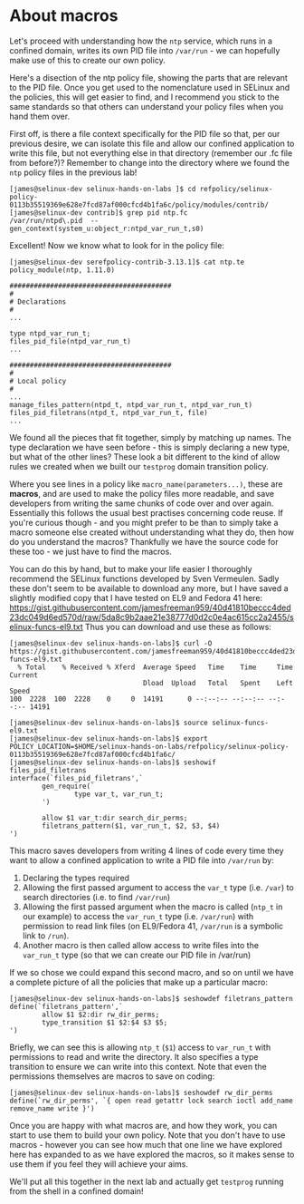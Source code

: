 # About macros

Let's proceed with understanding how the `ntp` service, which runs in a confined domain, writes its own PID file into `/var/run` - we can hopefully make use of this to create our own policy.

Here's a disection of the ntp policy file, showing the parts that are relevant to the PID file. Once you get used to the nomenclature used in SELinux and the policies, this will get easier to find, and I recommend you stick to the same standards so that others can understand your policy files when you hand them over.

First off, is there a file context specifically for the PID file so that, per our previous desire, we can isolate this file and allow our confined application to write this file, but not everything else in that directory (remember our .fc file from before?)? Remember to change into the directory where we found the `ntp` policy files in the previous lab!

```
[james@selinux-dev selinux-hands-on-labs ]$ cd refpolicy/selinux-policy-0113b35519369e628e7fcd87af000cfcd4b1fa6c/policy/modules/contrib/
[james@selinux-dev contrib]$ grep pid ntp.fc
/var/run/ntpd\.pid	--	gen_context(system_u:object_r:ntpd_var_run_t,s0)
```

Excellent! Now we know what to look for in the policy file:

```
[james@selinux-dev serefpolicy-contrib-3.13.1]$ cat ntp.te
policy_module(ntp, 1.11.0)

########################################
#
# Declarations
#
...

type ntpd_var_run_t;
files_pid_file(ntpd_var_run_t)
...

########################################
#
# Local policy
#
...
manage_files_pattern(ntpd_t, ntpd_var_run_t, ntpd_var_run_t)
files_pid_filetrans(ntpd_t, ntpd_var_run_t, file)
...
```

We found all the pieces that fit together, simply by matching up names. The type declaration we have seen before - this is simply declaring a new type, but what of the other lines? These look a bit different to the kind of allow rules we created when we built our `testprog` domain transition policy.

Where you see lines in a policy like `macro_name(parameters...)`, these are **macros**, and are used to make the policy files more readable, and save developers from writing the same chunks of code over and over again. Essentially this follows the usual best practises concerning code reuse. If you're curious though - and you might prefer to be than to simply take a macro someone else created without understanding what they do, then how do you understand the macros? Thankfully we have the source code for these too - we just have to find the macros.

You can do this by hand, but to make your life easier I thoroughly recommend the SELinux functions developed by Sven Vermeulen. Sadly these don't seem to be available to download any more, but I have saved a slightly modified copy that I have tested on EL9 and Fedora 41 here: https://gist.githubusercontent.com/jamesfreeman959/40d41810beccc4ded23dc049d6ed570d/raw/5da8c9b2aae21e38777d0d2c0e4ac615cc2a2455/selinux-funcs-el9.txt
Thus you can download and use these as follows:

```
[james@selinux-dev selinux-hands-on-labs]$ curl -O https://gist.githubusercontent.com/jamesfreeman959/40d41810beccc4ded23dc049d6ed570d/raw/5da8c9b2aae21e38777d0d2c0e4ac615cc2a2455/selinux-funcs-el9.txt
  % Total    % Received % Xferd  Average Speed   Time    Time     Time  Current
                                 Dload  Upload   Total   Spent    Left  Speed
100  2228  100  2228    0     0  14191      0 --:--:-- --:--:-- --:--:-- 14191

[james@selinux-dev selinux-hands-on-labs]$ source selinux-funcs-el9.txt
[james@selinux-dev selinux-hands-on-labs]$ export POLICY_LOCATION=$HOME/selinux-hands-on-labs/refpolicy/selinux-policy-0113b35519369e628e7fcd87af000cfcd4b1fa6c/
[james@selinux-dev selinux-hands-on-labs]$ seshowif files_pid_filetrans
interface(`files_pid_filetrans',`
        gen_require(`
                type var_t, var_run_t;
        ')

        allow $1 var_t:dir search_dir_perms;
        filetrans_pattern($1, var_run_t, $2, $3, $4)
')
```

This macro saves developers from writing 4 lines of code every time they want to allow a confined application to write a PID file into `/var/run` by:

1. Declaring the types required
2. Allowing the first passed argument to access the `var_t` type (i.e. `/var`) to search directories (i.e. to find `/var/run`)
3. Allowing the first passed argument when the macro is called (`ntp_t` in our example) to access the `var_run_t` type (i.e. `/var/run`) with permission to read link files (on EL9/Fedora 41, `/var/run` is a symbolic link to `/run`).
4. Another macro is then called allow access to write files into the `var_run_t` type (so that we can create our PID file in /var/run)

If we so chose we could expand this second macro, and so on until we have a complete picture of all the policies that make up a particular macro:

```
[james@selinux-dev selinux-hands-on-labs]$ seshowdef filetrans_pattern
define(`filetrans_pattern',`
        allow $1 $2:dir rw_dir_perms;
        type_transition $1 $2:$4 $3 $5;
')
```

Briefly, we can see this is allowing `ntp_t` (`$1`) access to `var_run_t` with permissions to read and write the directory. It also specifies a type transition to ensure we can write into this context. Note that even the permissions themselves are macros to save on coding:

```
[james@selinux-dev selinux-hands-on-labs]$ seshowdef rw_dir_perms
define(`rw_dir_perms', `{ open read getattr lock search ioctl add_name remove_name write }')
```

Once you are happy with what macros are, and how they work, you can start to use them to build your own policy. Note that you don't have to use macros - however you can see how much that one line we have explored here has expanded to as we have explored the macros, so it makes sense to use them if you feel they will achieve your aims.

We'll put all this together in the next lab and actually get `testprog` running from the shell in a confined domain!

